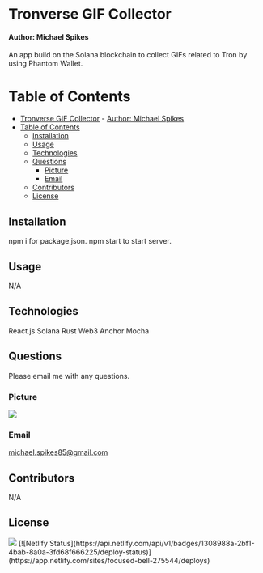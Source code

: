# Tronverse GIF Collector

#### Author: Michael Spikes

An app build on the Solana blockchain to collect GIFs related to Tron by using Phantom Wallet.

# Table of Contents

- [Tronverse GIF Collector](#tronverse-gif-collector)
      - [Author: Michael Spikes](#author-michael-spikes)
- [Table of Contents](#table-of-contents)
  - [Installation](#installation)
  - [Usage](#usage)
  - [Technologies](#technologies)
  - [Questions](#questions)
    - [Picture](#picture)
    - [Email](#email)
  - [Contributors](#contributors)
  - [License](#license)

## Installation

npm i for package.json.
npm start to start server.

## Usage

N/A

## Technologies

React.js
Solana
Rust
Web3
Anchor
Mocha

## Questions

Please email me with any questions.

### Picture

<img src="https://avatars1.githubusercontent.com/u/60369601?s=460&u=880237e4bc8760b2c928cd8e3d686f2103af3b7c&v=4">

### Email

michael.spikes85@gmail.com

## Contributors

N/A

## License

<img src="https://img.shields.io/github/license/michaelspikes85/Burger-Tracker?style=plastic">
[![Netlify Status](https://api.netlify.com/api/v1/badges/1308988a-2bf1-4bab-8a0a-3fd68f666225/deploy-status)](https://app.netlify.com/sites/focused-bell-275544/deploys)
